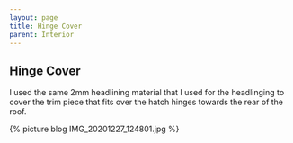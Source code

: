 ```yaml
---
layout: page
title: Hinge Cover
parent: Interior
---
```

## Hinge Cover

I used the same 2mm headlining material that I used for the headlinging to cover the trim piece that fits over the hatch hinges towards the rear of the roof.

{% picture blog IMG_20201227_124801.jpg %}

